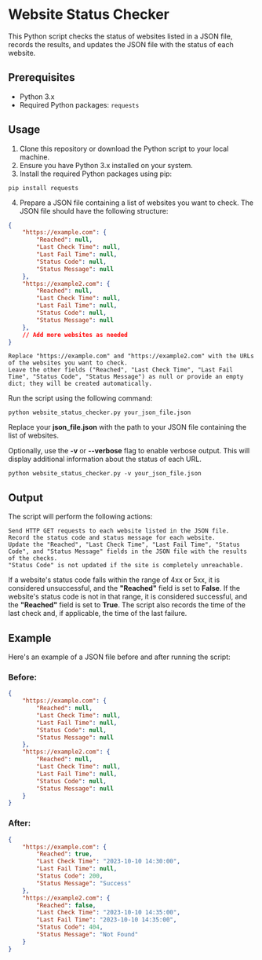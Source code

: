 # Website Status Checker

This Python script checks the status of websites listed in a JSON file, records the results, and updates the JSON file with the status of each website.

## Prerequisites

- Python 3.x
- Required Python packages: `requests`

## Usage

1. Clone this repository or download the Python script to your local machine.
2. Ensure you have Python 3.x installed on your system.
3. Install the required Python packages using pip:



```pip install requests```


4. Prepare a JSON file containing a list of websites you want to check. The JSON file should have the following structure:

```json
{
    "https://example.com": {
        "Reached": null,
        "Last Check Time": null,
        "Last Fail Time": null,
        "Status Code": null,
        "Status Message": null
    },
    "https://example2.com": {
        "Reached": null,
        "Last Check Time": null,
        "Last Fail Time": null,
        "Status Code": null,
        "Status Message": null
    },
    // Add more websites as needed
}
```
    Replace "https://example.com" and "https://example2.com" with the URLs of the websites you want to check.
    Leave the other fields ("Reached", "Last Check Time", "Last Fail Time", "Status Code", "Status Message") as null or provide an empty dict; they will be created automatically.

Run the script using the following command:

```python website_status_checker.py your_json_file.json```

Replace your __json_file.json__ with the path to your JSON file containing the list of websites.

Optionally, use the __-v__ or __--verbose__ flag to enable verbose output. This will display additional information about the status of each URL.

```python website_status_checker.py -v your_json_file.json```

## Output

The script will perform the following actions:

    Send HTTP GET requests to each website listed in the JSON file.
    Record the status code and status message for each website.
    Update the "Reached", "Last Check Time", "Last Fail Time", "Status Code", and "Status Message" fields in the JSON file with the results of the checks.
    "Status Code" is not updated if the site is completely unreachable.

If a website's status code falls within the range of 4xx or 5xx, it is considered unsuccessful, and the __"Reached"__ field is set to __False__. If the website's status code is not in that range, it is considered successful, and the __"Reached"__ field is set to __True__. The script also records the time of the last check and, if applicable, the time of the last failure.
## Example

Here's an example of a JSON file before and after running the script:

### Before:


```json
{
    "https://example.com": {
        "Reached": null,
        "Last Check Time": null,
        "Last Fail Time": null,
        "Status Code": null,
        "Status Message": null
    },
    "https://example2.com": {
        "Reached": null,
        "Last Check Time": null,
        "Last Fail Time": null,
        "Status Code": null,
        "Status Message": null
    }
}
```
### After:

```json
{
    "https://example.com": {
        "Reached": true,
        "Last Check Time": "2023-10-10 14:30:00",
        "Last Fail Time": null,
        "Status Code": 200,
        "Status Message": "Success"
    },
    "https://example2.com": {
        "Reached": false,
        "Last Check Time": "2023-10-10 14:35:00",
        "Last Fail Time": "2023-10-10 14:35:00",
        "Status Code": 404,
        "Status Message": "Not Found"
    }
}
```